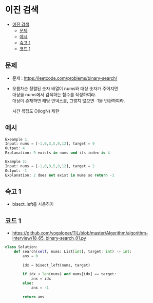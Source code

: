 # 이진 검색

<!-- TOC -->

- [이진 검색](#%EC%9D%B4%EC%A7%84-%EA%B2%80%EC%83%89)
  - [문제](#%EB%AC%B8%EC%A0%9C)
  - [예시](#%EC%98%88%EC%8B%9C)
  - [숙고 1](#%EC%88%99%EA%B3%A0-1)
  - [코드 1](#%EC%BD%94%EB%93%9C-1)

<!-- /TOC -->

## 문제
- 문제 : https://leetcode.com/problems/binary-search/
- 오름차순 정렬된 숫자 배열이 nums와 대상 숫자가 주어지면  
  대상을 nums에서 검색하는 함수를 작성하여라.  
  대상이 존재하면 해당 인덱스를, 그렇지 않으면 -1을 반환하여라.

  시간 복잡도 O(logN) 제한

## 예시
``` python
Exeample 1:
Input: nums = [-1,0,3,5,9,12], target = 9
Output: 4
Explanation: 9 exists in nums and its index is 4

Example 2:
Input: nums = [-1,0,3,5,9,12], target = 2
Output: -1
Explanation: 2 does not exist in nums so return -1
```

## 숙고 1
- bisect_left를 사용하자

## 코드 1
- https://github.com/yogoloper/TIL/blob/master/Algorithm/algorithm-interview/18_65_binary-search_01.py  
``` python
class Solution:
    def search(self, nums: List[int], target: int) -> int:
        ans = 0
        
        idx = bisect_left(nums, target)
        
        if idx < len(nums) and nums[idx] == target:
            ans = idx
        else:
            ans = -1
            
        return ans
```